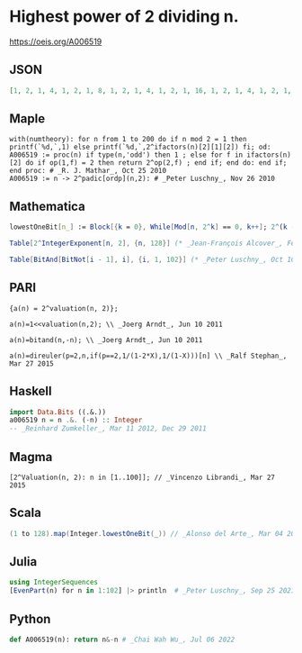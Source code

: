 # Highest power of 2 dividing n\.
https://oeis.org/A006519
## JSON
```JSON
[1, 2, 1, 4, 1, 2, 1, 8, 1, 2, 1, 4, 1, 2, 1, 16, 1, 2, 1, 4, 1, 2, 1, 8, 1, 2, 1, 4, 1, 2, 1, 32, 1, 2, 1, 4, 1, 2, 1, 8, 1, 2, 1, 4, 1, 2, 1, 16, 1, 2, 1, 4, 1, 2, 1, 8, 1, 2, 1, 4, 1, 2, 1, 64, 1, 2, 1, 4, 1, 2, 1, 8, 1, 2, 1, 4, 1, 2, 1, 16, 1, 2, 1, 4, 1, 2, 1, 8, 1, 2, 1, 4, 1, 2, 1, 32, 1, 2, 1, 4, 1, 2]
```
## Maple
```Maple
with(numtheory): for n from 1 to 200 do if n mod 2 = 1 then printf(`%d,`,1) else printf(`%d,`,2^ifactors(n)[2][1][2]) fi; od:
A006519 := proc(n) if type(n,'odd') then 1 ; else for f in ifactors(n)[2] do if op(1,f) = 2 then return 2^op(2,f) ; end if; end do: end if; end proc: # _R. J. Mathar_, Oct 25 2010
A006519 := n -> 2^padic[ordp](n,2): # _Peter Luschny_, Nov 26 2010
```
## Mathematica
```Mathematica
lowestOneBit[n_] := Block[{k = 0}, While[Mod[n, 2^k] == 0, k++]; 2^(k - 1)]; Table[lowestOneBit[n], {n, 102}] (* _Robert G. Wilson v_ Nov 17 2004 *)
```
```Mathematica
Table[2^IntegerExponent[n, 2], {n, 128}] (* _Jean-François Alcover_, Feb 10 2012 *)
```
```Mathematica
Table[BitAnd[BitNot[i - 1], i], {i, 1, 102}] (* _Peter Luschny_, Oct 10 2019 *)
```
## PARI
```PARI
{a(n) = 2^valuation(n, 2)};
```
```PARI
a(n)=1<<valuation(n,2); \\ _Joerg Arndt_, Jun 10 2011
```
```PARI
a(n)=bitand(n,-n); \\ _Joerg Arndt_, Jun 10 2011
```
```PARI
a(n)=direuler(p=2,n,if(p==2,1/(1-2*X),1/(1-X)))[n] \\ _Ralf Stephan_, Mar 27 2015
```
## Haskell
```Haskell
import Data.Bits ((.&.))
a006519 n = n .&. (-n) :: Integer
-- _Reinhard Zumkeller_, Mar 11 2012, Dec 29 2011
```
## Magma
```Magma
[2^Valuation(n, 2): n in [1..100]]; // _Vincenzo Librandi_, Mar 27 2015
```
## Scala
```Scala
(1 to 128).map(Integer.lowestOneBit(_)) // _Alonso del Arte_, Mar 04 2020
```
## Julia
```Julia
using IntegerSequences
[EvenPart(n) for n in 1:102] |> println  # _Peter Luschny_, Sep 25 2021
```
## Python
```Python
def A006519(n): return n&-n # _Chai Wah Wu_, Jul 06 2022
```
